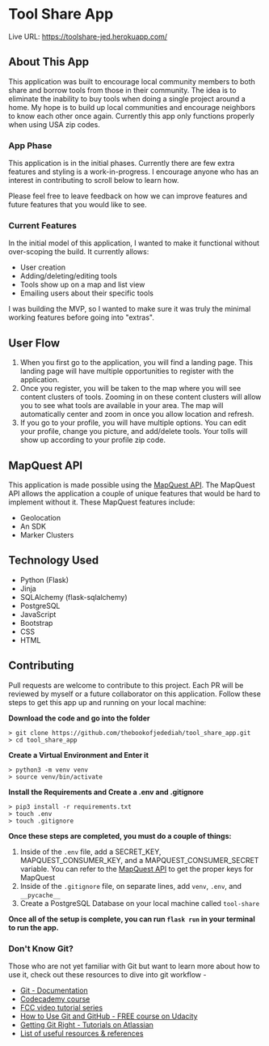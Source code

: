 # Tool Share App
Live URL: https://toolshare-jed.herokuapp.com/

## About This App

This application was built to encourage local community members to both share and borrow tools from those in their community. 
The idea is to eliminate the inability to buy tools when doing a single project around a home. My hope is to build up local communities
and encourage neighbors to know each other once again. Currently this app only functions properly when using USA zip codes.

### App Phase

This application is in the initial phases. Currently there are few extra features and styling is a work-in-progress. I encourage anyone
who has an interest in contributing to scroll below to learn how. 

Please feel free to leave feedback on how we can improve features and future features that you would like to see. 

### Current Features

In the initial model of this application, I wanted to make it functional without over-scoping the build. It currently allows:
- User creation
- Adding/deleting/editing tools
- Tools show up on a map and list view
- Emailing users about their specific tools

I was building the MVP, so I wanted to make sure it was truly the minimal working features before going into "extras".

## User Flow

1. When you first go to the application, you will find a landing page. This landing page will have multiple opportunities to register with
the application.
2. Once you register, you will be taken to the map where you will see content clusters of tools. Zooming in on these content clusters will 
allow you to see what tools are available in your area. The map will automatically center and zoom in once you allow location and refresh.
3. If you go to your profile, you will have multiple options. You can edit your profile, change you picture, and add/delete tools. Your 
tolls will show up according to your profile zip code. 

## MapQuest API

This application is made possible using the [MapQuest API](https://developer.mapquest.com/). The MapQuest API allows the application
a couple of unique features that would be hard to implement without it. These MapQuest features include:
- Geolocation
- An SDK
- Marker Clusters

## Technology Used

- Python (Flask)
- Jinja
- SQLAlchemy (flask-sqlalchemy)
- PostgreSQL
- JavaScript
- Bootstrap
- CSS
- HTML

## Contributing

Pull requests are welcome to contribute to this project. Each PR will be reviewed by myself or a future collaborator on this application. Follow these steps to
get this app up and running on your local machine:

**Download the code and go into the folder**
```
> git clone https://github.com/thebookofjedediah/tool_share_app.git
> cd tool_share_app
```

**Create a Virtual Environment and Enter it**
```
> python3 -m venv venv
> source venv/bin/activate
```

**Install the Requirements and Create a .env and .gitignore**
```
> pip3 install -r requirements.txt
> touch .env
> touch .gitignore
```

**Once these steps are completed, you must do a couple of things:**
1. Inside of the `.env` file, add a SECRET_KEY, MAPQUEST_CONSUMER_KEY, and a MAPQUEST_CONSUMER_SECRET variable. You can refer to the 
[MapQuest API](https://developer.mapquest.com/) to get the proper keys for MapQuest
2. Inside of the `.gitignore` file, on separate lines, add `venv`, `.env`, and `__pycache__`
3. Create a PostgreSQL Database on your local machine called `tool-share`

**Once all of the setup is complete, you can run `flask run` in your terminal to run the app.**

### Don't Know Git?
Those who are not yet familiar with Git but want to learn more about how to use it, check out these resources to dive into git workflow -
- [Git - Documentation](https://git-scm.com/doc)
- [Codecademy course](https://www.codecademy.com/learn/learn-git)
- [FCC video tutorial series](https://www.youtube.com/watch?v=vR-y_2zWrIE&list=PLWKjhJtqVAbkFiqHnNaxpOPhh9tSWMXIF)
- [How to Use Git and GitHub - FREE course on Udacity](https://www.udacity.com/course/how-to-use-git-and-github--ud775#)
- [Getting Git Right - Tutorials on Atlassian](https://www.atlassian.com/git)
- [List of useful resources & references](https://gist.github.com/eashish93/3eca6a90fef1ea6e586b7ec211ff72a5)
